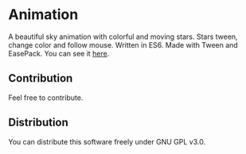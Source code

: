 # Animation

A beautiful sky animation with colorful and moving stars. Stars tween, change color and follow mouse. Written in ES6\. Made with Tween and EasePack. You can see it [here](https://berkerol.github.io/animation/animation.html).

## Contribution

Feel free to contribute.

## Distribution

You can distribute this software freely under GNU GPL v3.0.
